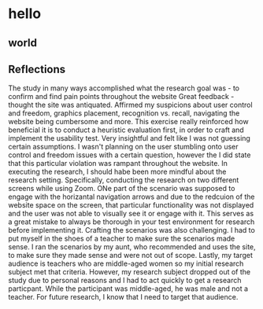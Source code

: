 # hello
## world

## Reflections
The study in many ways accomplished what the research goal was - to confirm and find pain points throughout the website
Great feedback - thought the site was antiquated. Affirmed my suspicions about user control and freedom, graphics placement, recognition vs. recall, navigating the website being cumbersome and more. This exercise really reinforced how beneficial it is to conduct a heuristic evaluation first, in order to craft and implement the usability test. Very insightful and felt like I was not guessing certain assumptions. 
I wasn't planning on the user stumbling onto user control and freedom issues with a certain question, however the I did state that this particular violation was rampant throughout the website. 
In executing the research, I should habe been more mindful about the research setting. Specifically, conducting the research on two different screens while using Zoom. ONe part of the scenario was supposed to engage with the horizantal navigation arrows and due to the redcuion of the website space on the screen, that particular functionality was not displayed and the user was not able to visually see it or engage with it. This serves as a great mistake to always be thorough in your test environment for research before implementing it. Crafting the scenarios was also challenging. I had to put myself in the shoes of a teacher to make sure the scenarios made sense. I ran the scenarios by my aunt, who recommended and uses the site, to make sure they made sense and were not out of scope. Lastly, my target audience is teachers who are middle-aged women so my initial research subject met that criteria. However, my research subject dropped out of the study due to personal reasons and I had to act quickly to get a research particpant. While the participant was middle-aged, he was male and not a teacher. For future research, I know that I need to target that audience.  
